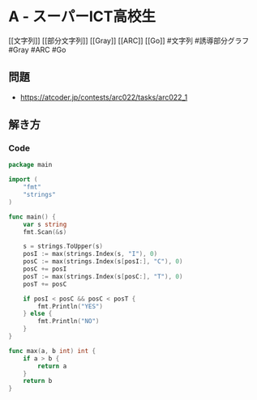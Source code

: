 # A - スーパーICT高校生
[[文字列]] [[部分文字列]] [[Gray]] [[ARC]] [[Go]]
#文字列 #誘導部分グラフ #Gray #ARC #Go 

## 問題
- https://atcoder.jp/contests/arc022/tasks/arc022_1

## 解き方
### Code
```go
package main

import (
	"fmt"
	"strings"
)

func main() {
	var s string
	fmt.Scan(&s)

	s = strings.ToUpper(s)
	posI := max(strings.Index(s, "I"), 0)
	posC := max(strings.Index(s[posI:], "C"), 0)
	posC += posI
	posT := max(strings.Index(s[posC:], "T"), 0)
	posT += posC

	if posI < posC && posC < posT {
		fmt.Println("YES")
	} else {
		fmt.Println("NO")
	}
}

func max(a, b int) int {
	if a > b {
		return a
	}
	return b
}
```